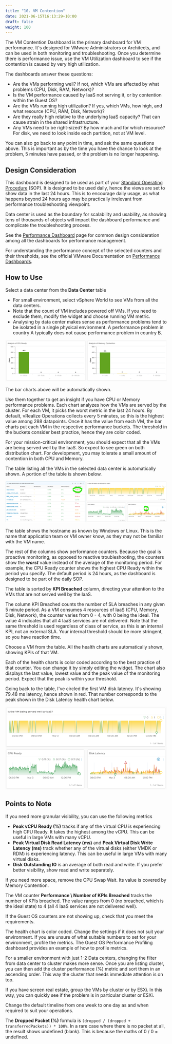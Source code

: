 ```yaml
---
title: "10. VM Contention"
date: 2021-06-15T16:13:29+10:00
draft: false
weight: 100
---
```


The VM Contention Dashboard is the primary dashboard for VM performance. It's designed for VMware Administrators or Architects, and can be used in both monitoring and troubleshooting. Once you determine there is performance issue, use the VM Utilization dashboard to see if the contention is caused by very high utilization.

The dashboards answer these questions:

- Are the VMs performing well? If not, which VMs are affected by what problems (CPU, Disk, RAM, Network)?
- Is the VM performance caused by IaaS not serving it, or by contention within the Guest OS?
- Are the VMs running high utilization? If yes, which VMs, how high, and what resource (CPU, RAM, Disk, Network)?
- Are they really high relative to the underlying IaaS capacity? That can cause strain in the shared infrastructure.
- Any VMs need to be right-sized? By how much and for which resource? For disk, we need to look inside each partition, not at VM level.

You can also go back to any point in time, and ask the same questions above. This is important as by the time you have the chance to look at the problem, 5 minutes have passed, or the problem is no longer happening.

## Design Consideration

This dashboard is designed to be used as part of your [Standard Operating Procedure](https://en.wikipedia.org/wiki/Standard_operating_procedure) (SOP). It is designed to be used daily, hence the views are set to show data in the last 24 hours. This is to encourage daily usage, as what happens beyond 24 hours ago may be practically irrelevant from performance troubleshooting viewpoint.

Data center is used as the boundary for scalability and usability, as showing tens of thousands of objects will impact the dashboard performance and complicate the troubleshooting process.

See the [Performance Dashboard](/dashboards/chapter-2-performance-dashboards/) page for common design consideration among all the dashboards for performance management.

For understanding the performance concept of the selected counters and their thresholds, see the official VMware Documentation on [Performance Dashboards](https://docs.vmware.com/en/vRealize-Operations-Manager/8.4/com.vmware.vcom.core.doc/GUID-0EF0D56B-D1C3-45B1-BF6C-CE7ADC3EC811.html#GUID-0EF0D56B-D1C3-45B1-BF6C-CE7ADC3EC811).

## How to Use

Select a data center from the **Data Center** table

- For small environment, select vSphere World to see VMs from all the data centers.
- Note that the count of VM includes powered off VMs. If you need to exclude them, modify the widget and choose running VM metric.
- Analysing by data center makes sense as performance problems tend to be isolated in a single physical environment. A performance problem in country A typically does not cause performance problem in country B.

![VM contention at the DC level](3.2.10-fig-1.png)

The bar charts above will be automatically shown.

Use them together to get an insight if you have CPU or Memory performance problems. Each chart analyzes how the VMs are served by the cluster. For each VM, it picks the worst metric in the last 24 hours. By default, vRealize Operations collects every 5 minutes, so this is the highest value among 288 datapoints. Once it has the value from each VM, the bar charts put each VM in the respective performance buckets. The threshold in the buckets consider best practice, hence they are color coded.

For your mission-critical environment, you should expect that all the VMs are being served well by the IaaS. So expect to see green on both distribution chart. For development, you may tolerate a small amount of contention in both CPU and Memory.

The table listing all the VMs in the selected data center is automatically shown. A portion of the table is shown below.

![VM table list in the DC](3.2.10-fig-2.png)

The table shows the hostname as known by Windows or Linux. This is the name that application team or VM owner know, as they may not be familiar with the VM name.

The rest of the columns show performance counters. Because the goal is proactive monitoring, as opposed to reactive troubleshooting, the counters show the ***worst*** value instead of the average of the monitoring period. For example, the CPU Ready counter shows the highest CPU Ready within the period you specify. The default period is 24 hours, as the dashboard is designed to be part of the daily SOP.

The table is sorted by **KPI Breached** column, directing your attention to the VMs that are not served well by the IaaS.

The column KPI Breached counts the number of SLA breaches in any given 5 minute period. As a VM consumes 4 resources of IaaS (CPU, Memory, Disk, Network), the counter varies from 0 - 4, with 0 being the ideal. The value 4 indicates that all 4 IaaS services are not delivered. Note that the same threshold is used regardless of class of service, as this is an internal KPI, not an external SLA. Your internal threshold should be more stringent, so you have reaction time.

Choose a VM from the table. All the health charts are automatically shown, showing KPIs of that VM.

Each of the health charts is color coded according to the best practice of that counter. You can change it by simply editing the widget. The chart also displays the last value, lowest value and the peak value of the monitoring period. Expect that the peak is within your threshold.

Going back to the table, I've circled the first VM disk latency. It's showing 79.48 ms latency, hence shown in red. That number corresponds to the peak shown in the Disk Latency health chart below.

![Served well overview](3.2.10-fig-3.png)

## Points to Note

If you need more granular visibility, you can use the following metrics

- **Peak vCPU Ready (%)** tracks if any of the virtual CPU is experiencing high CPU Ready. It takes the highest among the vCPU. This can be useful in large VMs with many vCPU.
- **Peak Virtual Disk Read Latency (ms)** and **Peak Virtual Disk Write Latency (ms)** track whether any of the virtual disks (either VMDK or RDM) is experiencing latency. This can be useful in large VMs with many virtual disks.
- **Disk Outstanding IO** is an average of both read and write. If you prefer better visibility, show read and write separately.

If you need more space, remove the CPU Swap Wait. Its value is covered by Memory Contention.

The VM counter **Performance \ Number of KPIs Breached** tracks the number of KPIs breached. The value ranges from 0 (no breached, which is the ideal state) to 4 (all 4 IaaS services are not delivered well).

If the Guest OS counters are not showing up, check that you meet the requirements.

The health chart is color coded. Change the settings if it does not suit your environment. If you are unsure of what suitable numbers to set for your environment, profile the metrics. The Guest OS Performance Profiling dashboard provides an example of how to profile metrics.

For a smaller environment with just 1-2 Data centers, changing the filter from data center to cluster makes more sense. Once you are listing cluster, you can then add the cluster performance (%) metric and sort them in an ascending order. This way the cluster that needs immediate attention is on top.

If you have screen real estate, group the VMs by cluster or by ESXi. In this way, you can quickly see if the problem is in particular cluster or ESXi.

Change the default timeline from one week to one day as and when required to suit your operations.

The **Dropped Packet (%)** formula is `(dropped / (dropped + transferredPackets)) * 100%`. In a rare case where there is no packet at all, the result shows undefined (blank). This is because the maths of 0 / 0 = undefined.